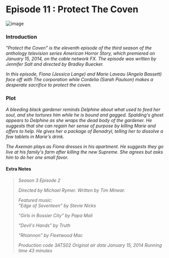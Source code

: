 # Episode 11 : Protect The Coven


![image](https://github.com/user-attachments/assets/2b0974fd-893d-4d20-96db-687c408aa857) 



### Introduction

*"Protect the Coven" is the eleventh episode of the third season of the anthology television series American Horror Story, which premiered on January 15, 2014, on the cable network FX. The episode was written by Jennifer Salt and directed by Bradley Buecker.*

*In this episode, Fiona (Jessica Lange) and Marie Laveau (Angela Bassett) face off with The corporation while Cordelia (Sarah Paulson) makes a desperate sacrifice to protect the coven.*





### Plot

*A bleeding black gardener reminds Delphine about what used to feed her soul, and she tortures him while he is bound and gagged. Spalding's ghost appears to Delphine as she wraps the dead body of the gardener. He suggests that she can regain her sense of purpose by killing Marie and offers to help. He gives her a package of Benadryl, telling her to dissolve a few tablets in Marie's drink.*

*The Axeman plays as Fiona dresses in his apartment. He suggests they go live at his family's farm after killing the new Supreme. She agrees but asks him to do her one small favor.*

#### Extra Notes

> 
> *Season 3
Episode 2*
> 
>  *Directed by	Michael Rymer.
Written by	Tim Minear.*
>
> *Featured music:	
"Edge of Seventeen" by Stevie Nicks*
>
> *"Girls in Bossier City" by Papa Mali*
>
> *"Devil's Hands" by Truth*
>
> *"Rhiannon" by Fleetwood Mac*
>
> *Production code	3ATS02
Original air date 	January 15, 2014
Running time	43 minutes*
